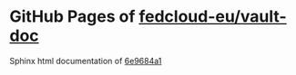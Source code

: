 GitHub Pages of [fedcloud-eu/vault-doc](https://github.com/fedcloud-eu/vault-doc.git)
===
Sphinx html documentation of [6e9684a1](https://github.com/fedcloud-eu/vault-doc/tree/6e9684a16307427449e6630c1adc423a493867d1)
